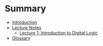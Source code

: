 # Summary

* [Introduction](README.md)
* [Lecture Notes](Lecture_Notes/README.md)
    * [Lecture 1: Introduction to Digital Logic](Lecture_Notes/lecture_1.md)
* [Glossary](GLOSSARY.md) 
